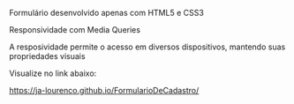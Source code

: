 Formulário desenvolvido apenas com HTML5 e CSS3

Responsividade com Media Queries

A resposividade permite o acesso em diversos dispositivos, mantendo suas propriedades visuais


Visualize no link abaixo:

https://ja-lourenco.github.io/FormularioDeCadastro/

